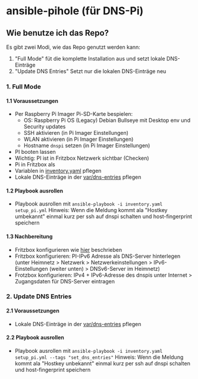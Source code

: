 # ansible-pihole (für DNS-Pi)

## Wie benutze ich das Repo?
Es gibt zwei Modi, wie das Repo genutzt werden kann:
1. "Full Mode" füt die komplette Installation aus und setzt lokale DNS-Einträge
2. "Update DNS Entries" Setzt nur die lokalen DNS-Einträge neu


### 1. Full Mode
#### 1.1 Voraussetzungen
- Per Raspberry Pi Imager Pi-SD-Karte bespielen:
  - OS: Raspberry Pi OS (Legacy) Debian Bullseye mit Desktop env und Security updates
  - SSH aktivieren (in Pi Imager Einstellungen)
  - WLAN aktivieren (in Pi Imager Einstellungen)
  - Hostname `dnspi` setzen (in Pi Imager Einstellungen)
- PI booten lassen
- Wichtig: PI ist in Fritzbox Netzwerk sichtbar (Checken)
- Pi in Fritzbox als 
- Variablen in [inventory.yaml](inventory.yaml) pflegen
- Lokale DNS-Einträge in der [var/dns-entries](var/dns-entries) pflegen

#### 1.2 Playbook ausrollen
- Playbook ausrollen mit `ansible-playbook -i inventory.yaml setup_pi.yml` 
Hinweis: Wenn die Meldung kommt ala "Hostkey umbekannt" einmal kurz per ssh auf dnspi schalten und host-fingerprint speichern

#### 1.3 Nachbereitung
- Fritzbox konfigurieren wie [hier](https://docs.pi-hole.net/routers/fritzbox-de/#pi-hole-als-dns-server-via-dhcp-an-clients-verteilen-lan-seite) beschrieben
- Fritzbox konfigurieren: PI-IPv6 Adresse als DNS-Server hinterlegen (unter Heimnetz > Netzwerk > Netzwerkeinstellungen > IPv6-Einstellungen (weiter unten) > DNSv6-Server im Heimnetz) 
- Frotzbox konfigurieren: IPv4 + IPv6-Adresse des dnspis unter Internet > Zugangsdaten für DNS-Server eintragen


### 2. Update DNS Entries

#### 2.1 Voraussetzungen
- Lokale DNS-Einträge in der [var/dns-entries](var/dns-entries) pflegen

#### 2.2 Playbook ausrollen
- Playbook ausrollen mit `ansible-playbook -i inventory.yaml setup_pi.yml --tags "set_dns_entries"` 
Hinweis: Wenn die Meldung kommt ala "Hostkey unbekannt" einmal kurz per ssh auf dnspi schalten und host-fingerprint speichern